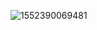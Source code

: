 ![1552390069481](C:\Users\Administrator\AppData\Roaming\Typora\typora-user-images\1552390069481.png)

